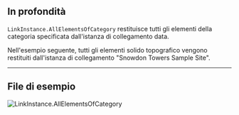 ## In profondità
`LinkInstance.AllElementsOfCategory` restituisce tutti gli elementi della categoria specificata dall'istanza di collegamento data.

Nell'esempio seguente, tutti gli elementi solido topografico vengono restituiti dall'istanza di collegamento "Snowdon Towers Sample Site".
___
## File di esempio

![LinkInstance.AllElementsOfCategory](./Revit.Elements.LinkInstance.AllElementsOfCategory_img.jpg)
